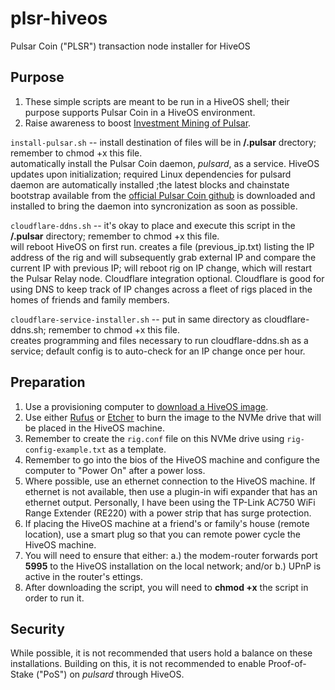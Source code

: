 # plsr-hiveos
Pulsar Coin ("PLSR") transaction node installer for HiveOS

## Purpose
1. These simple scripts are meant to be run in a HiveOS shell; their purpose supports Pulsar Coin in a HiveOS environment. 
2. Raise awareness to boost [Investment Mining of Pulsar](https://github.com/Pulsar-Coin/Pulsar-Coin-Cryptocurrency/wiki/03-PLSR-Acquisition#-investment-mining).

`install-pulsar.sh` -- install destination of files will be in **/.pulsar** drectory; remember to chmod +x this file.
<br>automatically install the Pulsar Coin daemon, *pulsard*, as a service. HiveOS updates upon initialization; required Linux dependencies for pulsard daemon are automatically installed ;the latest blocks and chainstate bootstrap available from the [official Pulsar Coin github](https://github.com/Pulsar-Coin/Pulsar-Coin-Cryptocurrency/releases) is downloaded and installed to bring the daemon into syncronization as soon as possible. 

`cloudflare-ddns.sh` -- it's okay to place and execute this script in the **/.pulsar** directory; remember to chmod +x this file.
<br>will reboot HiveOS on first run. creates a file (previous_ip.txt) listing the IP address of the rig and will subsequently grab external IP and compare the current IP with previous IP; will reboot rig on IP change, which will restart the Pulsar Relay node. Cloudflare integration optional. Cloudflare is good for using DNS to keep track of IP changes across a fleet of rigs placed in the homes of friends and family members.

`cloudflare-service-installer.sh` -- put in same directory as cloudflare-ddns.sh; remember to chmod +x this file.
<br>creates programming and files necessary to run cloudflare-ddns.sh as a service; default config is to auto-check for an IP change once per hour.

## Preparation
1. Use a provisioning computer to [download a HiveOS image](https://download.hiveos.farm/).
2. Use either [Rufus](https://rufus.ie/en/) or [Etcher](https://etcher.balena.io/#download-etcher) to burn the image to the NVMe drive that will be placed in the HiveOS machine.
3. Remember to create the `rig.conf` file on this NVMe drive using `rig-config-example.txt` as a template.
4. Remember to go into the bios of the HiveOS machine and configure the computer to "Power On" after a power loss.
5. Where possible, use an ethernet connection to the HiveOS machine. If ethernet is not available, then use a plugin-in wifi expander that has an ethernet output. Personally, I have been using the TP-Link AC750 WiFi Range Extender (RE220) with a power strip that has surge protection.
6. If placing the HiveOS machine at a friend's or family's house (remote location), use a smart plug so that you can remote power cycle the HiveOS machine.
7. You will need to ensure that either: a.) the modem-router forwards port **5995** to the HiveOS installation on the local network; and/or b.) UPnP is active in the router's ettings.
8. After downloading the script, you will need to **chmod +x** the script in order to run it.

## Security
While possible, it is not recommended that users hold a balance on these installations. Building on this, it is not recommended to enable Proof-of-Stake ("PoS") on *pulsard* through HiveOS.
